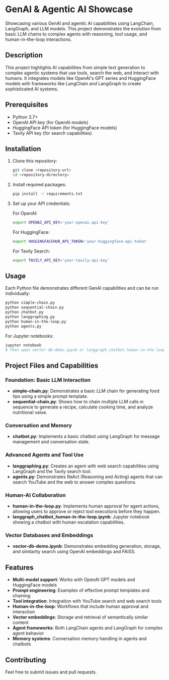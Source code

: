 # GenAI & Agentic AI Showcase

Showcasing various GenAI and agentic AI capabilities using LangChain, LangGraph, and LLM models. This project demonstrates the evolution from basic LLM chains to complex agents with reasoning, tool usage, and human-in-the-loop interactions.

## Description

This project highlights AI capabilities from simple text generation to complex agentic systems that use tools, search the web, and interact with humans. It integrates models like OpenAI's GPT series and HuggingFace models with frameworks like LangChain and LangGraph to create sophisticated AI systems.

## Prerequisites

- Python 3.7+
- OpenAI API key (for OpenAI models)
- HuggingFace API token (for HuggingFace models)
- Tavily API key (for search capabilities)

## Installation

1. Clone this repository:

   ```bash
   git clone <repository-url>
   cd <repository-directory>
   ```

2. Install required packages:

   ```bash
   pip install -r requirements.txt
   ```

3. Set up your API credentials:

   For OpenAI:
   ```bash
   export OPENAI_API_KEY='your-openai-api-key'
   ```

   For HuggingFace:
   ```bash
   export HUGGINGFACEHUB_API_TOKEN='your-huggingface-api-token'
   ```

   For Tavily Search:
   ```bash
   export TAVILY_API_KEY='your-tavily-api-key'
   ```

## Usage

Each Python file demonstrates different GenAI capabilities and can be run individually:

```bash
python simple-chain.py
python sequential-chain.py
python chatbot.py
python langgraphing.py
python human-in-the-loop.py
python agents.py
```

For Jupyter notebooks:

```bash
jupyter notebook
# Then open vector-db-demo.ipynb or langgraph_chatbot_human-in-the-loop.ipynb
```

## Project Files and Capabilities

### Foundation: Basic LLM Interaction
- **simple-chain.py**: Demonstrates a basic LLM chain for generating food tips using a simple prompt template.
- **sequential-chain.py**: Shows how to chain multiple LLM calls in sequence to generate a recipe, calculate cooking time, and analyze nutritional value.

### Conversation and Memory
- **chatbot.py**: Implements a basic chatbot using LangGraph for message management and conversation state.

### Advanced Agents and Tool Use
- **langgraphing.py**: Creates an agent with web search capabilities using LangGraph and the Tavily search tool.
- **agents.py**: Demonstrates ReAct (Reasoning and Acting) agents that can search YouTube and the web to answer complex questions.

### Human-AI Collaboration
- **human-in-the-loop.py**: Implements human approval for agent actions, allowing users to approve or reject tool executions before they happen.
- **langgraph_chatbot_human-in-the-loop.ipynb**: Jupyter notebook showing a chatbot with human escalation capabilities.

### Vector Databases and Embeddings
- **vector-db-demo.ipynb**: Demonstrates embedding generation, storage, and similarity search using OpenAI embeddings and FAISS.

## Features

- **Multi-model support**: Works with OpenAI GPT models and HuggingFace models
- **Prompt engineering**: Examples of effective prompt templates and chaining
- **Tool integration**: Integration with YouTube search and web search tools
- **Human-in-the-loop**: Workflows that include human approval and interaction
- **Vector embeddings**: Storage and retrieval of semantically similar content
- **Agent frameworks**: Both LangChain agents and LangGraph for complex agent behavior
- **Memory systems**: Conversation memory handling in agents and chatbots

## Contributing

Feel free to submit issues and pull requests.